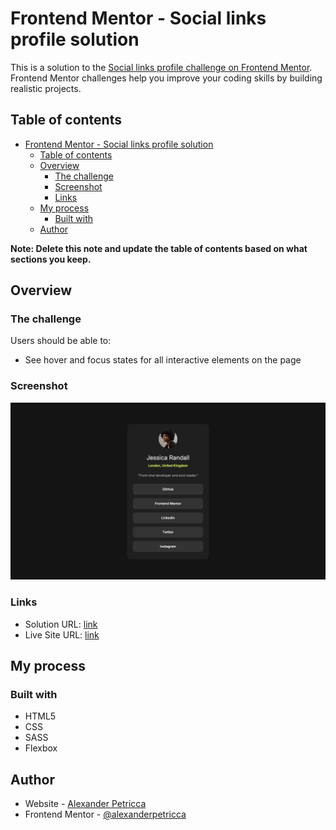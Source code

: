 # Frontend Mentor - Social links profile solution

This is a solution to the [Social links profile challenge on Frontend Mentor](https://www.frontendmentor.io/challenges/social-links-profile-UG32l9m6dQ). Frontend Mentor challenges help you improve your coding skills by building realistic projects. 

## Table of contents

- [Frontend Mentor - Social links profile solution](#frontend-mentor---social-links-profile-solution)
  - [Table of contents](#table-of-contents)
  - [Overview](#overview)
    - [The challenge](#the-challenge)
    - [Screenshot](#screenshot)
    - [Links](#links)
  - [My process](#my-process)
    - [Built with](#built-with)
  - [Author](#author)

**Note: Delete this note and update the table of contents based on what sections you keep.**

## Overview

### The challenge

Users should be able to:

- See hover and focus states for all interactive elements on the page

### Screenshot

![](./screenshot.jpg)


### Links

- Solution URL: [link](https://github.com/alexanderpetricca/front-end-mentor-sociallinks)
- Live Site URL: [link](https://your-live-site-url.com)

## My process

### Built with

- HTML5
- CSS
- SASS
- Flexbox

## Author

- Website - [Alexander Petricca](https://github.com/alexanderpetricca)
- Frontend Mentor - [@alexanderpetricca](https://www.frontendmentor.io/profile/alexanderpetricca)